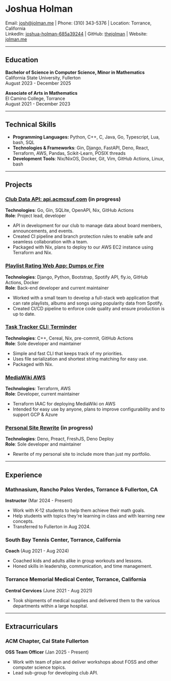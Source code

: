 # Joshua Holman
Email: <josh@jolman.me> | Phone: (310) 343-5376 | Location: Torrance, California  
LinkedIn: [joshua-holman-685a39244](https://linkedin.com/in/joshua-holman-685a39244) | GitHub: [thejolman](https://github.com/thejolman) | Website: [jolman.me](https://jolman.me)

---

## Education
**Bachelor of Science in Computer Science, Minor in Mathematics**  
California State University, Fullerton  
August 2023 - December 2025  

**Associate of Arts in Mathematics**  
El Camino College, Torrance  
August 2021 - December 2023

---

## Technical Skills
- **Programming Languages:** Python, C++, C, Java, Go, Typescript, Lua, bash, SQL
- **Technologies & Frameworks**: Gin, Django, FastAPI, Deno, React, Terraform, AWS, Pandas, Scikit-Learn, POSIX threads
- **Development Tools**: Nix/NixOS, Docker, Git, Vim, GitHub Actions, Linux, bash

---

## Projects
### [Club Data API: api.acmcsuf.com](https://github.com/acmcsufoss) (in progress)
**Technologies**: Go, Gin, SQLite, OpenAPI, Nix, GitHub Actions  
**Role**: Project lead, developer

- API in development for our club to manage data about board members, announcements, and events.
- Created CI pipeline and branch protection rules to enable safe and seamless collaboration with a team.
- Packaged with Nix, plans to deploy to our AWS EC2 instance using Terraform and Nix.

### [Playlist Rating Web App: Dumps or Fire](https://github.com/thejolman/dumps-or-fire)
**Technologies**: Django, Python, Bootstrap, Spotify API, fly.io, GitHub Actions, Docker  
**Role**: Back-end developer and current maintainer

- Worked with a small team to develop a full-stack web application that can rate playlists, albums and songs using popularity data from Spotify.
- Created CI/CD pipeline to enforce code quality and ensure production is up to date.

### [Task Tracker CLI: Terminder](https://github.com/TheJolman/Terminder)
**Technologies**: C++, Cereal, Nix, pre-commit, GitHub Actions  
**Role**: Sole developer and maintainer

- Simple and fast CLI that keeps track of my priorities.
- Uses file serialization and shortest string matching for easy use.
- Packaged with Nix.

### [MediaWiki AWS](https://github.com/TheJolman/mediawiki-aws)
**Technologies**: Terraform, AWS  
**Role**: Developer, current maintainer

- Terraform IAAC for deploying MediaWiki on AWS
- Intended for easy use by anyone, plans to improve configurability and to support GCP & Azure

### [Personal Site Rewrite](https://github.com/TheJolman/personal-site) (in progress)
**Technologies**: Deno, Preact, FreshJS, Deno Deploy  
**Role**: Sole developer and maintainer

- Rewrite of my personal site to include more than just my portfolio.

---

## Experience
### Mathnasium, Rancho Palos Verdes, Torrance & Fullerton, CA
**Instructor** (Mar 2024 - Present)  

- Work with K-12 students to help them achieve their math goals.
- Help students with topics they're learning in class and with learning new concepts.
- Transferred to Fullerton in Aug 2024.

### South Bay Tennis Center, Torrance, California
**Coach** (Aug 2021 - Aug 2024)  

- Coached kids and adults alike in group workouts and lessons.
- Honed skills in leadership, communication, and time management.

### Torrance Memorial Medical Center, Torrance, California
**Central Cervices** (June 2021 - Aug 2021)  

- Took shipments of medical supplies and delivered them to the various departments within a large hospital.

---

## Extracurriculars
### ACM Chapter, Cal State Fullerton
**OSS Team Officer** (Jan 2025 - Present)

- Work with team of plan and deliver workshops about FOSS and other computer science topics.
- Lead sub-group for developing club API.
